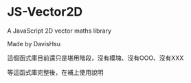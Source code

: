 # JS-Vector2D
A JavaScript 2D vector maths library

Made by DavisHsu

這個函式庫目前還只是堪用階段，沒有模塊、沒有OOO、沒有XXX

等這函式庫完整後，在補上使用說明

